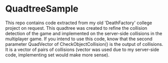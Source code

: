 # QuadtreeSample
This repo contains code extracted from my old 'DeathFactory' college project on request. 
This quadtree was created to refine the collision detection of the game and implemented on the server-side collisions in the multiplayer game. 
If you intend to use this code, know that the second parameter QuadVector of CheckObjectCollision() is the output of collisions. 
It is a vector of pairs of collisions (vector was used due to my server-side code, implementing set would make more sense). 
